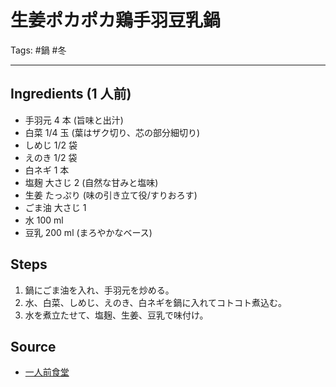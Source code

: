 # 生姜ポカポカ鶏手羽豆乳鍋

Tags: #鍋 #冬

---

## Ingredients (1 人前)
* 手羽元 4 本 (旨味と出汁)
* 白菜 1/4 玉 (葉はザク切り、芯の部分細切り)
* しめじ 1/2 袋
* えのき 1/2 袋
* 白ネギ 1 本
* 塩麹 大さじ 2 (自然な甘みと塩味)
* 生姜 たっぷり (味の引き立て役/すりおろす)
* ごま油 大さじ 1
* 水 100 ml
* 豆乳 200 ml (まろやかなベース)

## Steps
1. 鍋にごま油を入れ、手羽元を炒める。
2. 水、白菜、しめじ、えのき、白ネギを鍋に入れてコトコト煮込む。
3. 水を煮立たせて、塩麹、生姜、豆乳で味付け。

## Source
* [一人前食堂](https://www.youtube.com/watch?v=zZcMI0Jc174)

